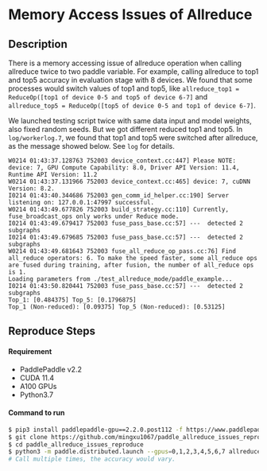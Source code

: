 # Memory Access Issues of Allreduce
## Description
There is a memory accessing issue of allreduce operation when calling allreduce twice to two paddle variable. For example, calling allreduce to top1 and top5 accuracy in evaluation stage with 8 devices. We found that some processes would switch values of top1 and top5, like `allreduce_top1 = ReduceOp([top1 of device 0-5 and top5 of device 6-7]` and `allreduce_top5 = ReduceOp([top5 of device 0-5 and top1 of device 6-7]`.

We launched testing script twice with same data input and model weights, also fixed random seeds. But we got different reduced top1 and top5. In `log/workerlog.7`, we found that top1 and top5 were switched after allreduce, as the message showed below. See `log` for details.
```
W0214 01:43:37.128763 752003 device_context.cc:447] Please NOTE: device: 7, GPU Compute Capability: 8.0, Driver API Version: 11.4, Runtime API Version: 11.2
W0214 01:43:37.131966 752003 device_context.cc:465] device: 7, cuDNN Version: 8.2.
I0214 01:43:40.344686 752003 gen_comm_id_helper.cc:190] Server listening on: 127.0.0.1:47997 successful.
W0214 01:43:49.677826 752003 build_strategy.cc:110] Currently, fuse_broadcast_ops only works under Reduce mode.
I0214 01:43:49.679417 752003 fuse_pass_base.cc:57] ---  detected 2 subgraphs
I0214 01:43:49.679685 752003 fuse_pass_base.cc:57] ---  detected 2 subgraphs
W0214 01:43:49.681643 752003 fuse_all_reduce_op_pass.cc:76] Find all_reduce operators: 6. To make the speed faster, some all_reduce ops are fused during training, after fusion, the number of all_reduce ops is 1.
Loading parameters from ./test_allreduce_mode/paddle_example...
I0214 01:43:50.820441 752003 fuse_pass_base.cc:57] ---  detected 2 subgraphs
Top_1: [0.484375] Top_5: [0.1796875]
Top_1 (Non-reduced): [0.09375] Top_5 (Non-reduced): [0.53125]
```

## Reproduce Steps
#### Requirement
- PaddlePaddle v2.2
- CUDA 11.4
- A100 GPUs
- Python3.7

#### Command to run
```Bash
$ pip3 install paddlepaddle-gpu==2.2.0.post112 -f https://www.paddlepaddle.org.cn/whl/linux/mkl/avx/stable.html
$ git clone https://github.com/mingxu1067/paddle_allreduce_issues_reproduce.git
$ cd paddle_allreduce_issues_reproduce
$ python3 -m paddle.distributed.launch --gpus=0,1,2,3,4,5,6,7 allreduce_bug.py
# Call multiple times, the accuracy would vary.
```
